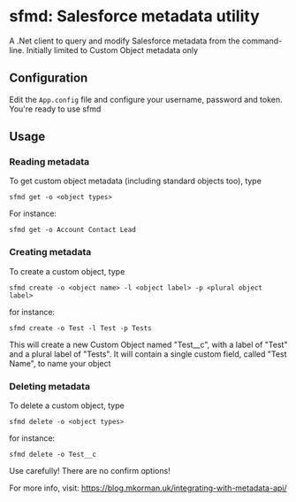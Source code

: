 # sfmd: Salesforce metadata utility
A .Net client to query and modify Salesforce metadata from the command-line. Initially limited to Custom Object metadata only

## Configuration
Edit the `App.config` file and configure your username, password and token. You're ready to use sfmd

## Usage

### Reading metadata

To get custom object metadata (including standard objects too), type

`sfmd get -o <object types>`

For instance:

`sfmd get -o Account Contact Lead`

### Creating metadata

To create a custom object, type

`sfmd create -o <object name> -l <object label> -p <plural object label>`

for instance:

`sfmd create -o Test -l Test -p Tests`

This will create a new Custom Object named "Test__c", with a label of "Test" and a plural label of "Tests". It will contain a single custom field, called "Test Name", to name your object


### Deleting metadata
To delete a custom object, type

`sfmd delete -o <object types>`

for instance:

`sfmd delete -o Test__c`

Use carefully! There are no confirm options!

For more info, visit: https://blog.mkorman.uk/integrating-with-metadata-api/
